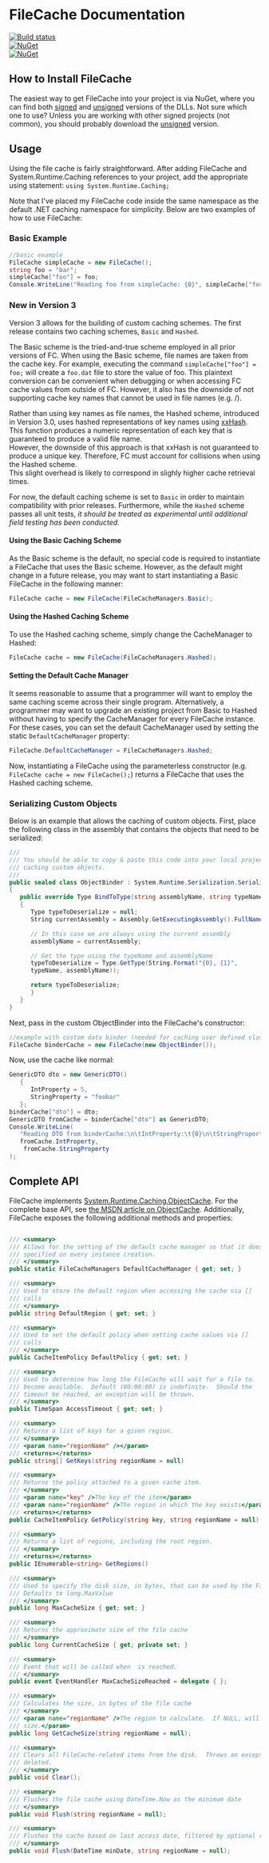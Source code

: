 FileCache Documentation
=======================

[![Build status](https://ci.appveyor.com/api/projects/status/pbeexohyjblb7mww?svg=true)](https://ci.appveyor.com/project/acarteas/filecache)  
[![NuGet](https://img.shields.io/nuget/v/filecache.svg)](https://www.nuget.org/packages/FileCache/)  
[![NuGet](https://img.shields.io/nuget/v/filecache.signed.svg)](https://www.nuget.org/packages/FileCache.Signed/)

How to Install FileCache
------------------------

The easiest way to get FileCache into your project is via NuGet, where you can find
both [signed][1] and [unsigned][2] versions of the DLLs.  Not sure which one to
use? Unless you are working with other signed projects (not common), you should
probably download the [unsigned][2] version.

Usage
-----

Using the file cache is fairly straightforward. After adding FileCache and
System.Runtime.Caching references to your project, add the appropriate using
statement: `using System.Runtime.Caching;`

Note that I've placed my FileCache code inside the same namespace as the default
.NET caching namespace for simplicity. Below are two examples of how to use FileCache:

### Basic Example ###

```csharp
//basic example
FileCache simpleCache = new FileCache();
string foo = "bar";
simpleCache["foo"] = foo;
Console.WriteLine("Reading foo from simpleCache: {0}", simpleCache["foo"]);
```

### New in Version 3
Version 3 allows for the building of custom caching schemes.  The first release contains
two caching schemes, `Basic` and `Hashed`.  

The Basic scheme is the tried-and-true scheme employed in all prior versions of FC.  When 
using the Basic scheme, file names are taken from the cache key.  For example, executing 
the command ```simpleCache["foo"] = foo;``` will create a ```foo.dat``` file
to store the value of foo.  This plaintext conversion can be convenient when debugging
or when accessing FC cache values from outside of FC.  However, it also has the 
downside of not supporting cache key names that cannot be used in file names (e.g. /).

Rather than using key names as file names, the Hashed scheme, introduced in Version 3.0, 
uses hashed representations of key names using [xxHash][4].  This function produces a 
numeric representation of each key that is guaranteed to produce a valid file name.  
However, the downside of this approach is that xxHash is not guaranteed to produce a 
unique key.  Therefore, FC must account for collisions when using the Hashed scheme.  
This slight overhead is likely to correspond in slighly higher cache retrieval times.  

For now, the default caching scheme is set to `Basic` in order to maintain compatibility with
prior releases.  Furthermore, while the `Hashed` scheme passes all unit tests, *_it should 
be treated as experimental until additional field testing has been conducted._*  

#### Using the Basic Caching Scheme
As the Basic scheme is the default, no special code is required to instantiate a FileCache
that uses the Basic scheme.  However, as the default might change in a future release, you
may want to start instantiating a Basic FileCache in the following manner:

```csharp
FileCache cache = new FileCache(FileCacheManagers.Basic);
```

#### Using the Hashed Caching Scheme
To use the Hashed caching scheme, simply change the CacheManager to Hashed:
```csharp
FileCache cache = new FileCache(FileCacheManagers.Hashed);
```

#### Setting the Default Cache Manager
It seems reasonable to assume that a programmer will want to employ the same 
caching sceme across their single program.  Alternatively, a programmer may want to 
upgrade an existing project from Basic to Hashed without having to specify the 
CacheManager for every FileCache instance.  For these cases, you can set the default
CacheManager used by setting the static `DefaultCacheManager` property:
```csharp
FileCache.DefaultCacheManager = FileCacheManagers.Hashed;
``` 
Now, instantiating a FileCache using the parameterless constructor 
(e.g. ```FileCache cache = new FileCache();```) returns a FileCache that 
uses the Hashed caching scheme.

### Serializing Custom Objects ###

Below is an example that allows the caching of custom objects. First, place the
following class in the assembly that contains the objects that need to be serialized:

```csharp
///
/// You should be able to copy & paste this code into your local project to enable
/// caching custom objects.
///
public sealed class ObjectBinder : System.Runtime.Serialization.SerializationBinder
{
   public override Type BindToType(string assemblyName, string typeName)
   {
      Type typeToDeserialize = null;
      String currentAssembly = Assembly.GetExecutingAssembly().FullName;

      // In this case we are always using the current assembly
      assemblyName = currentAssembly;

      // Get the type using the typeName and assemblyName
      typeToDeserialize = Type.GetType(String.Format("{0}, {1}",
      typeName, assemblyName));

      return typeToDeserialize;
      }
   }
}
```

Next, pass in the custom ObjectBinder into the FileCache's constructor:

```csharp
//example with custom data binder (needed for caching user defined classes)
FileCache binderCache = new FileCache(new ObjectBinder());
```

Now, use the cache like normal:

```csharp
GenericDTO dto = new GenericDTO()
   {
      IntProperty = 5,
      StringProperty = "foobar"
   };
binderCache["dto"] = dto;
GenericDTO fromCache = binderCache["dto"] as GenericDTO;
Console.WriteLine(
   "Reading DTO from binderCache:\n\tIntProperty:\t{0}\n\tStringProperty:\t{1}", 
   fromCache.IntProperty, 
    fromCache.StringProperty
);
```

Complete API
------------

FileCache implements [System.Runtime.Caching.ObjectCache][3]. For the complete base
API, see [the MSDN article on ObjectCache][3]. Additionally, FileCache exposes the
following additional methods and properties:

```csharp

/// <summary>
/// Allows for the setting of the default cache manager so that it doesn't have to be
/// specified on every instance creation.
/// </summary>
public static FileCacheManagers DefaultCacheManager { get; set; }

/// <summary>
/// Used to store the default region when accessing the cache via [] 
/// calls
/// </summary>
public string DefaultRegion { get; set; }

/// <summary>
/// Used to set the default policy when setting cache values via [] 
/// calls
/// </summary>
public CacheItemPolicy DefaultPolicy { get; set; }

/// <summary>
/// Used to determine how long the FileCache will wait for a file to 
/// become available.  Default (00:00:00) is indefinite.  Should the 
/// timeout be reached, an exception will be thrown.
/// </summary>
public TimeSpan AccessTimeout { get; set; }

/// <summary>
/// Returns a list of keys for a given region.  
/// </summary>
/// <param name="regionName" /></param>
/// <returns></returns>
public string[] GetKeys(string regionName = null)

/// <summary>
/// Returns the policy attached to a given cache item.  
/// </summary>
/// <param name="key" />The key of the item</param>
/// <param name="regionName" />The region in which the key exists</param>
/// <returns></returns>
public CacheItemPolicy GetPolicy(string key, string regionName = null)

/// <summary>
/// Returns a list of regions, including the root region.
/// </summary>
/// <returns></returns>
public IEnumerable<string> GetRegions()

/// <summary>
/// Used to specify the disk size, in bytes, that can be used by the File Cache.
/// Defaults to long.MaxValue
/// </summary>
public long MaxCacheSize { get; set; }

/// <summary>
/// Returns the approximate size of the file cache
/// </summary>
public long CurrentCacheSize { get; private set; }

/// <summary>
/// Event that will be called when  is reached.
/// </summary>
public event EventHandler MaxCacheSizeReached = delegate { };

/// <summary>
/// Calculates the size, in bytes of the file cache
/// </summary>
/// <param name="regionName" />The region to calculate.  If NULL, will return total
/// size.</param>
public long GetCacheSize(string regionName = null);

/// <summary>
/// Clears all FileCache-related items from the disk.  Throws an exception if the cache can't be
/// deleted.
/// </summary>
public void Clear();

/// <summary>
/// Flushes the file cache using DateTime.Now as the minimum date
/// </summary>
public void Flush(string regionName = null);

/// <summary>
/// Flushes the cache based on last access date, filtered by optional region
/// </summary>
public void Flush(DateTime minDate, string regionName = null);
```

  [1]: https://www.nuget.org/packages/FileCache.Signed
  [2]: https://www.nuget.org/packages/FileCache
  [3]: http://msdn.microsoft.com/en-us/library/system.runtime.caching.objectcache.aspx
  [4]: https://github.com/brandondahler/Data.HashFunction/
